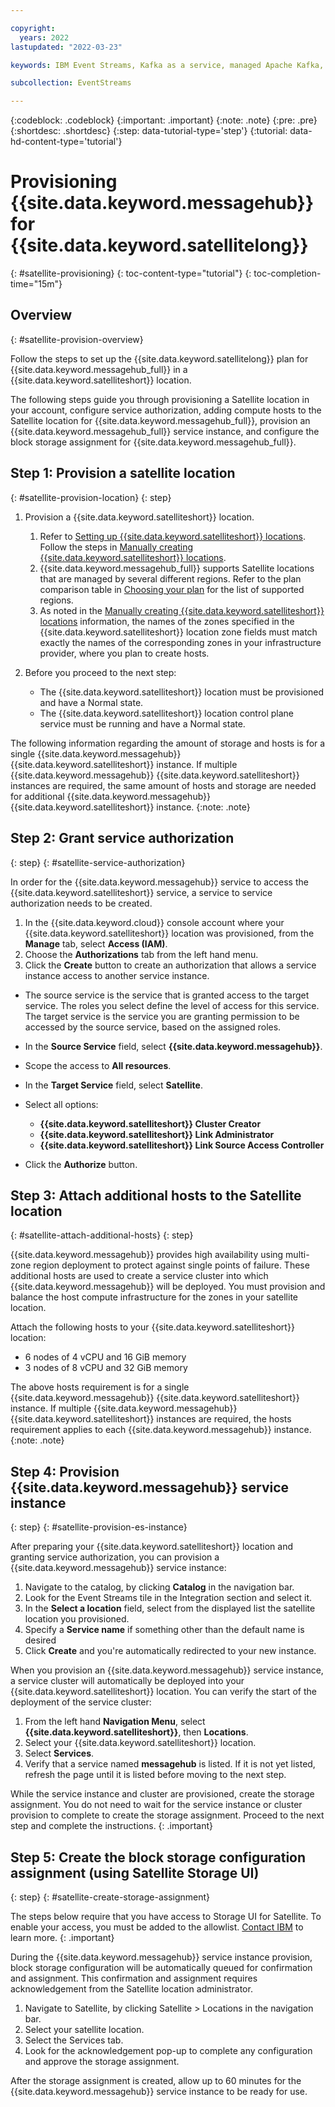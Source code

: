 ```yaml
---

copyright:
  years: 2022
lastupdated: "2022-03-23"

keywords: IBM Event Streams, Kafka as a service, managed Apache Kafka, provision, location

subcollection: EventStreams

---
```


{:codeblock: .codeblock}
{:important: .important}
{:note: .note}
{:pre: .pre}
{:shortdesc: .shortdesc}
{:step: data-tutorial-type='step'}
{:tutorial: data-hd-content-type='tutorial'}

# Provisioning {{site.data.keyword.messagehub}} for {{site.data.keyword.satellitelong}}
{: #satellite-provisioning}
{: toc-content-type="tutorial"}
{: toc-completion-time="15m"}

## Overview
{: #satellite-provision-overview}

Follow the steps to set up the {{site.data.keyword.satellitelong}} plan for {{site.data.keyword.messagehub_full}} in a {{site.data.keyword.satelliteshort}} location.

The following steps guide you through provisioning a Satellite location in your account, configure service authorization, adding compute hosts to the Satellite location for {{site.data.keyword.messagehub_full}}, provision an {{site.data.keyword.messagehub_full}} service instance, and configure the block storage assignment for {{site.data.keyword.messagehub_full}}.

## Step 1: Provision a satellite location
{: #satellite-provision-location}
{: step}

1. Provision a {{site.data.keyword.satelliteshort}} location.
    1. Refer to [Setting up {{site.data.keyword.satelliteshort}} locations](/docs/satellite?topic=satellite-locations). Follow the steps in [Manually creating {{site.data.keyword.satelliteshort}} locations](/docs/satellite?topic=satellite-locations#location-create-manual).
    2. {{site.data.keyword.messagehub_full}} supports Satellite locations that are managed by several different regions. Refer to the plan comparison table in [Choosing your plan](/docs/EventStreams?topic=EventStreams-plan_choose) for the list of supported regions.
    3. As noted in the [Manually creating {{site.data.keyword.satelliteshort}} locations](/docs/satellite?topic=satellite-locations#location-create-manual) information, the names of the zones specified in the {{site.data.keyword.satelliteshort}} location zone fields must match exactly the names of the corresponding zones in your infrastructure provider, where you plan to create hosts.

2. Before you proceed to the next step:

   - The {{site.data.keyword.satelliteshort}} location must be provisioned and have a Normal state.
   - The {{site.data.keyword.satelliteshort}} location control plane service must be running and have a Normal state.

The following information regarding the amount of storage and hosts is for a single {{site.data.keyword.messagehub}} {{site.data.keyword.satelliteshort}} instance. If multiple {{site.data.keyword.messagehub}} {{site.data.keyword.satelliteshort}} instances are required, the same amount of hosts and storage are needed for additional {{site.data.keyword.messagehub}} {{site.data.keyword.satelliteshort}} instance.
{:note: .note}

## Step 2: Grant service authorization
{: step}
{: #satellite-service-authorization}

In order for the {{site.data.keyword.messagehub}} service to access the {{site.data.keyword.satelliteshort}} service, a service to service authorization needs to be created.

1. In the {{site.data.keyword.cloud}} console account where your {{site.data.keyword.satelliteshort}} location was provisioned, from the **Manage** tab, select **Access (IAM)**.
2. Choose the **Authorizations** tab from the left hand menu.
3. Click the **Create** button to create an authorization that allows a service instance access to another service instance.

- The source service is the service that is granted access to the target service. The roles you select define the level of access for this service. The target service is the service you are granting permission to be accessed by the source service, based on the assigned roles.
- In the **Source Service** field, select **{{site.data.keyword.messagehub}}**.
- Scope the access to **All resources**.
- In the **Target Service** field, select **Satellite**.
- Select all options:
  
  - **{{site.data.keyword.satelliteshort}} Cluster Creator**
  - **{{site.data.keyword.satelliteshort}} Link Administrator**
  - **{{site.data.keyword.satelliteshort}} Link Source Access Controller**
- Click the **Authorize** button.

## Step 3: Attach additional hosts to the Satellite location
{: #satellite-attach-additional-hosts}
{: step}

{{site.data.keyword.messagehub}} provides high availability using multi-zone region deployment to protect against single points of failure.  These additional hosts are used to create a service cluster into which {{site.data.keyword.messagehub}} will be deployed. You must provision and balance the host compute infrastructure for the zones in your satellite location.

Attach the following hosts to your {{site.data.keyword.satelliteshort}} location:

- 6 nodes of 4 vCPU and 16 GiB memory
- 3 nodes of 8 vCPU and 32 GiB memory

The above hosts requirement is for a single {{site.data.keyword.messagehub}} {{site.data.keyword.satelliteshort}} instance.  If multiple {{site.data.keyword.messagehub}} {{site.data.keyword.satelliteshort}} instances are required, the hosts requirement applies to each {{site.data.keyword.messagehub}} instance.
{:note: .note}

## Step 4: Provision {{site.data.keyword.messagehub}} service instance
{: step}
{: #satellite-provision-es-instance}

After preparing your {{site.data.keyword.satelliteshort}} location and granting service authorization, you can provision a {{site.data.keyword.messagehub}} service instance:  

1. Navigate to the catalog, by clicking **Catalog** in the navigation bar.
2. Look for the Event Streams tile in the Integration section and select it.
3. In the **Select a location** field, select from the displayed list the satellite location you provisioned.
4. Specify a **Service name** if something other than the default name is desired
5. Click **Create** and you're automatically redirected to your new instance.

When you provision an {{site.data.keyword.messagehub}} service instance, a service cluster will automatically be deployed into your {{site.data.keyword.satelliteshort}} location. You can verify the start of the deployment of the service cluster:

1. From the left hand **Navigation Menu**, select **{{site.data.keyword.satelliteshort}}**, then **Locations**.
2. Select your {{site.data.keyword.satelliteshort}} location.
3. Select **Services**.
4. Verify that a service named **messagehub** is listed. If it is not yet listed, refresh the page until it is listed before moving to the next step.

While the service instance and cluster are provisioned, create the storage assignment. You do not need to wait for the service instance or cluster provision to complete to create the storage assignment. Proceed to the next step and complete the instructions.
{: .important}

## Step 5: Create the block storage configuration assignment (using Satellite Storage UI)
{: step}
{: #satellite-create-storage-assignment}

The steps below require that you have access to Storage UI for Satellite.  To enable your access, you must be added to the allowlist. [Contact IBM](https://www.ibm.com/contact/us/en/) to learn more.
{: .important}

During the {{site.data.keyword.messagehub}} service instance provision, block storage configuration will be automatically queued for confirmation and assignment.  This confirmation and assignment requires acknowledgement from the Satellite location administrator.

1. Navigate to Satellite, by clicking Satellite > Locations in the navigation bar.
2. Select your satellite location.
3. Select the Services tab.
4. Look for the acknowledgement pop-up to complete any configuration and approve the storage assignment.

After the storage assignment is created, allow up to 60 minutes for the {{site.data.keyword.messagehub}} service instance to be ready for use.
